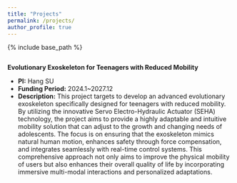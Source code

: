 ```yaml
---
title: "Projects"
permalink: /projects/
author_profile: true
---
```

{% include base_path %}


<style>
.about-me {
    margin-top: 2em; /* 增加顶部边距 */
}
.about-me p {
    text-align: justify;
    margin-bottom: 0.5em;
}
</style>

<div class="about-me">
    <p><strong>Evolutionary Exoskeleton for Teenagers with Reduced Mobility</strong></p>
    <ul>
        <li><strong>PI:</strong> Hang SU</li>
        <li><strong>Funding Period:</strong> 2024.1~2027.12</li>
        <li><strong>Description:</strong> This project targets to develop an advanced evolutionary exoskeleton specifically designed for teenagers with reduced mobility. By utilizing the innovative Servo Electro-Hydraulic Actuator (SEHA) technology, the project aims to provide a highly adaptable and intuitive mobility solution that can adjust to the growth and changing needs of adolescents. The focus is on ensuring that the exoskeleton mimics natural human motion, enhances safety through force compensation, and integrates seamlessly with real-time control systems. This comprehensive approach not only aims to improve the physical mobility of users but also enhances their overall quality of life by incorporating immersive multi-modal interactions and personalized adaptations.</li>
    </ul>
</div>

    



